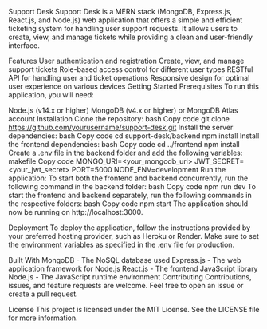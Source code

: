Support Desk
Support Desk is a MERN stack (MongoDB, Express.js, React.js, and Node.js) web application that offers a simple and efficient ticketing system for handling user support requests. It allows users to create, view, and manage tickets while providing a clean and user-friendly interface.

Features
User authentication and registration
Create, view, and manage support tickets
Role-based access control for different user types
RESTful API for handling user and ticket operations
Responsive design for optimal user experience on various devices
Getting Started
Prerequisites
To run this application, you will need:

Node.js (v14.x or higher)
MongoDB (v4.x or higher) or MongoDB Atlas account
Installation
Clone the repository:
bash
Copy code
git clone https://github.com/yourusername/support-desk.git
Install the server dependencies:
bash
Copy code
cd support-desk/backend
npm install
Install the frontend dependencies:
bash
Copy code
cd ../frontend
npm install
Create a .env file in the backend folder and add the following variables:
makefile
Copy code
MONGO_URI=<your_mongodb_uri>
JWT_SECRET=<your_jwt_secret>
PORT=5000
NODE_ENV=development
Run the application:
To start both the frontend and backend concurrently, run the following command in the backend folder:
bash
Copy code
npm run dev
To start the frontend and backend separately, run the following commands in the respective folders:
bash
Copy code
npm start
The application should now be running on http://localhost:3000.

Deployment
To deploy the application, follow the instructions provided by your preferred hosting provider, such as Heroku or Render. Make sure to set the environment variables as specified in the .env file for production.

Built With
MongoDB - The NoSQL database used
Express.js - The web application framework for Node.js
React.js - The frontend JavaScript library
Node.js - The JavaScript runtime environment
Contributing
Contributions, issues, and feature requests are welcome. Feel free to open an issue or create a pull request.

License
This project is licensed under the MIT License. See the LICENSE file for more information.
